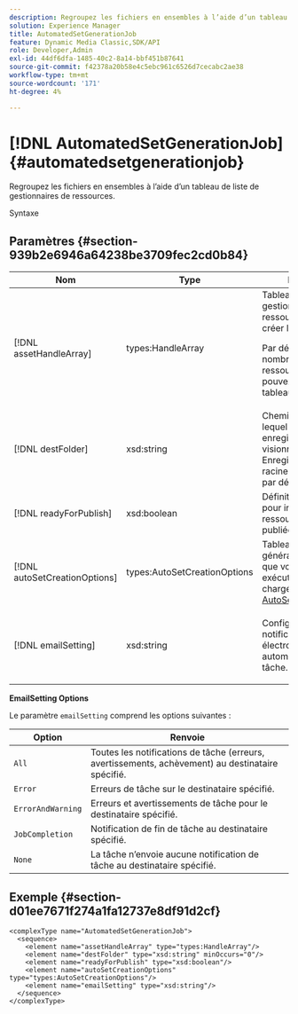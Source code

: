 ```yaml
---
description: Regroupez les fichiers en ensembles à l’aide d’un tableau de liste de gestionnaires de ressources.
solution: Experience Manager
title: AutomatedSetGenerationJob
feature: Dynamic Media Classic,SDK/API
role: Developer,Admin
exl-id: 44df6dfa-1485-40c2-8a14-bbf451b87641
source-git-commit: f42378a20b58e4c5ebc961c6526d7cecabc2ae38
workflow-type: tm+mt
source-wordcount: '171'
ht-degree: 4%

---
```


# [!DNL AutomatedSetGenerationJob]{#automatedsetgenerationjob}

Regroupez les fichiers en ensembles à l’aide d’un tableau de liste de gestionnaires de ressources.

Syntaxe

## Paramètres {#section-939b2e6946a64238be3709fec2cd0b84}

<table id="table_0E031B2014B646BDA2A94D7E0B55DD5B"> 
 <thead> 
  <tr> 
   <th colname="col1" class="entry"> Nom </th> 
   <th colname="col2" class="entry"> Type </th> 
   <th colname="col3" class="entry"> Description </th> 
  </tr> 
 </thead>
 <tbody> 
  <tr> 
   <td colname="col1"> <span class="codeph"> <span class="varname"> [!DNL assetHandleArray]</span> </span> </td> 
   <td colname="col2"> <span class="codeph"> types:HandleArray</span> </td> 
   <td colname="col3">Tableau de gestionnaires de ressources utilisés pour créer la visionneuse. <p>Par défaut, 1 000 est le nombre maximal de ressources que vous pouvez avoir dans le tableau. </p></td> 
  </tr> 
  <tr> 
   <td colname="col1"> <span class="codeph"> <span class="varname"> [!DNL destFolder]</span> </span> </td> 
   <td colname="col2"> <span class="codeph"> xsd:string</span> </td> 
   <td colname="col3"> Chemin du dossier dans lequel vous souhaitez enregistrer les visionneuses. Enregistre le dossier racine de l’entreprise par défaut. </td> 
  </tr> 
  <tr> 
   <td colname="col1"> <span class="codeph"> <span class="varname"> [!DNL readyForPublish]</span> </span> </td> 
   <td colname="col2"> <span class="codeph"> xsd:boolean</span> </td> 
   <td colname="col3"> Définit un indicateur pour indiquer si les ressources doivent être publiées ou non. </td> 
  </tr> 
  <tr> 
   <td colname="col1"> <span class="codeph"> <span class="varname"> [!DNL autoSetCreationOptions]</span> </span> </td> 
   <td colname="col2"> <span class="codeph"> types:AutoSetCreationOptions</span> </td> 
   <td colname="col3">Tableau de scripts de génération d’ensembles que vous pouvez exécuter sur les fichiers chargés. Voir <a href="../../types/c-data-types/r-auto-set-creation-options.md#reference-58b42b39e53345aeb87cd1adc864e7ff" format="dita" scope="local"> AutoSetCreationOptions</a></td> 
  </tr> 
  <tr> 
   <td colname="col1"> <span class="codeph"> <span class="varname"> [!DNL emailSetting]</span> </span> </td> 
   <td colname="col2"> <span class="codeph"> xsd:string</span> </td> 
   <td colname="col3"> <p>Configurez une notification électronique automatisée pour la tâche. </p> </td> 
  </tr> 
 </tbody> 
</table>

**EmailSetting Options**

Le paramètre `emailSetting` comprend les options suivantes :

| Option | Renvoie |
|---|---|
| `All` | Toutes les notifications de tâche (erreurs, avertissements, achèvement) au destinataire spécifié. |
| `Error` | Erreurs de tâche sur le destinataire spécifié. |
| `ErrorAndWarning` | Erreurs et avertissements de tâche pour le destinataire spécifié. |
| `JobCompletion` | Notification de fin de tâche au destinataire spécifié. |
| `None` | La tâche n’envoie aucune notification de tâche au destinataire spécifié. |

## Exemple {#section-d01ee7671f274a1fa12737e8df91d2cf}

```
<complexType name="AutomatedSetGenerationJob">
  <sequence>
    <element name="assetHandleArray" type="types:HandleArray"/>
    <element name="destFolder" type="xsd:string" minOccurs="0"/>
    <element name="readyForPublish" type="xsd:boolean"/>
    <element name="autoSetCreationOptions" type="types:AutoSetCreationOptions"/>
    <element name="emailSetting" type="xsd:string"/>
  </sequence>
</complexType>
```
